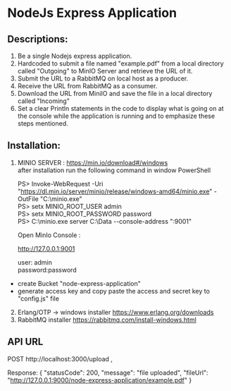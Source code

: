 # NodeJs Express Application
## Descriptions:
1. Be a single Nodejs express application.
2. Hardcoded to submit a file named "example.pdf" from a local directory called "Outgoing" to MinIO Server and retrieve the URL of it.
3. Submit the URL to a RabbitMQ on local host as a producer.
4. Receive the URL from RabbitMQ as a consumer.
5. Download the URL from MiniIO and save the file in a local directory called "Incoming"
6. Set a clear Println statements in the code to display what is going on at the console while the application is running and to emphasize these steps mentioned.
   
## Installation:
1. MINIO SERVER : https://min.io/download#/windows <br />
after installation run the following command in window PowerShell

    PS> Invoke-WebRequest -Uri "https://dl.min.io/server/minio/release/windows-amd64/minio.exe" -OutFile "C:\minio.exe" <br/>
    PS> setx MINIO_ROOT_USER admin <br/>
    PS> setx MINIO_ROOT_PASSWORD password <br />
    PS> C:\minio.exe server C:\Data --console-address ":9001"

    Open MinIo Console :

    http://127.0.0.1:9001 <br />

    user: admin <br />
    password:password

* create Bucket "node-express-application"
* generate access key and copy paste the access and secret key to "config.js" file
  
2. Erlang/OTP -> windows installer https://www.erlang.org/downloads
3. RabbitMQ installer https://rabbitmq.com/install-windows.html
   
## API URL 

   POST http://localhost:3000/upload ,<br/>

   Response:
   {
    "statusCode": 200,
    "message": "file uploaded",
    "fileUrl": "http://127.0.0.1:9000/node-express-application/example.pdf"
}


   